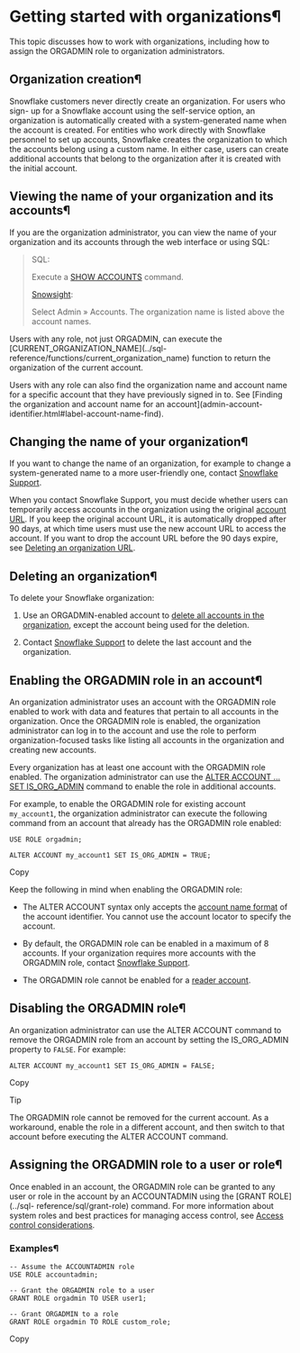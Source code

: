 # Getting started with organizations¶

This topic discusses how to work with organizations, including how to assign
the ORGADMIN role to organization administrators.

## Organization creation¶

Snowflake customers never directly create an organization. For users who sign-
up for a Snowflake account using the self-service option, an organization is
automatically created with a system-generated name when the account is
created. For entities who work directly with Snowflake personnel to set up
accounts, Snowflake creates the organization to which the accounts belong
using a custom name. In either case, users can create additional accounts that
belong to the organization after it is created with the initial account.

## Viewing the name of your organization and its accounts¶

If you are the organization administrator, you can view the name of your
organization and its accounts through the web interface or using SQL:

> SQL:
>  
>
> Execute a [SHOW ACCOUNTS](../sql-reference/sql/show-accounts) command.
>
> [Snowsight](ui-snowsight):
>  
>
> Select Admin » Accounts. The organization name is listed above the account
> names.

Users with any role, not just ORGADMIN, can execute the
[CURRENT_ORGANIZATION_NAME](../sql-
reference/functions/current_organization_name) function to return the
organization of the current account.

Users with any role can also find the organization name and account name for a
specific account that they have previously signed in to. See [Finding the
organization and account name for an account](admin-account-
identifier.html#label-account-name-find).

## Changing the name of your organization¶

If you want to change the name of an organization, for example to change a
system-generated name to a more user-friendly one, contact [Snowflake
Support](https://docs.snowflake.com/user-guide/contacting-support).

When you contact Snowflake Support, you must decide whether users can
temporarily access accounts in the organization using the original [account
URL](organizations-connect.html#label-connecting-via-url). If you keep the
original account URL, it is automatically dropped after 90 days, at which time
users must use the new account URL to access the account. If you want to drop
the account URL before the 90 days expire, see [Deleting an organization
URL](organizations-manage-accounts-urls.html#label-drop-org-access-url).

## Deleting an organization¶

To delete your Snowflake organization:

  1. Use an ORGADMIN-enabled account to [delete all accounts in the organization](organizations-manage-accounts-delete), except the account being used for the deletion.

  2. Contact [Snowflake Support](https://docs.snowflake.com/user-guide/contacting-support) to delete the last account and the organization.

## Enabling the ORGADMIN role in an account¶

An organization administrator uses an account with the ORGADMIN role enabled
to work with data and features that pertain to all accounts in the
organization. Once the ORGADMIN role is enabled, the organization
administrator can log in to the account and use the role to perform
organization-focused tasks like listing all accounts in the organization and
creating new accounts.

Every organization has at least one account with the ORGADMIN role enabled.
The organization administrator can use the [ALTER ACCOUNT … SET
IS_ORG_ADMIN](../sql-reference/sql/alter-account) command to enable the role
in additional accounts.

For example, to enable the ORGADMIN role for existing account `my_account1`,
the organization administrator can execute the following command from an
account that already has the ORGADMIN role enabled:

    
    
    USE ROLE orgadmin;
    
    ALTER ACCOUNT my_account1 SET IS_ORG_ADMIN = TRUE;
    

Copy

Keep the following in mind when enabling the ORGADMIN role:

  * The ALTER ACCOUNT syntax only accepts the [account name format](admin-account-identifier.html#label-account-name) of the account identifier. You cannot use the account locator to specify the account.

  * By default, the ORGADMIN role can be enabled in a maximum of 8 accounts. If your organization requires more accounts with the ORGADMIN role, contact [Snowflake Support](https://docs.snowflake.com/user-guide/contacting-support).

  * The ORGADMIN role cannot be enabled for a [reader account](data-sharing-reader-create).

## Disabling the ORGADMIN role¶

An organization administrator can use the ALTER ACCOUNT command to remove the
ORGADMIN role from an account by setting the IS_ORG_ADMIN property to `FALSE`.
For example:

    
    
    ALTER ACCOUNT my_account1 SET IS_ORG_ADMIN = FALSE;
    

Copy

Tip

The ORGADMIN role cannot be removed for the current account. As a workaround,
enable the role in a different account, and then switch to that account before
executing the ALTER ACCOUNT command.

## Assigning the ORGADMIN role to a user or role¶

Once enabled in an account, the ORGADMIN role can be granted to any user or
role in the account by an ACCOUNTADMIN using the [GRANT ROLE](../sql-
reference/sql/grant-role) command. For more information about system roles and
best practices for managing access control, see [Access control
considerations](security-access-control-considerations).

### Examples¶

    
    
    -- Assume the ACCOUNTADMIN role
    USE ROLE accountadmin;
    
    -- Grant the ORGADMIN role to a user
    GRANT ROLE orgadmin TO USER user1;
    
    -- Grant ORGADMIN to a role
    GRANT ROLE orgadmin TO ROLE custom_role;
    

Copy

